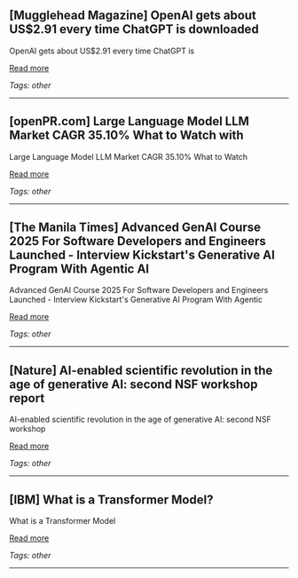## [Mugglehead Magazine] OpenAI gets about US$2.91 every time ChatGPT is downloaded

OpenAI gets about US$2.91 every time ChatGPT is

[Read more](https://mugglehead.com/openai-gets-about-us2-91-every-time-chatgpt-is-downloaded/?utm_source=rss&utm_medium=rss&utm_campaign=openai-gets-about-us2-91-every-time-chatgpt-is-downloaded)

_Tags: other_

---
## [openPR.com] Large Language Model LLM Market CAGR 35.10% What to Watch with

Large Language Model LLM Market CAGR 35.10% What to Watch

[Read more](https://www.openpr.com/news/4147629/large-language-model-llm-market-cagr-35-10-what-to-watch-with)

_Tags: other_

---
## [The Manila Times] Advanced GenAI Course 2025 For Software Developers and Engineers Launched - Interview Kickstart's Generative AI Program With Agentic AI

Advanced GenAI Course 2025 For Software Developers and Engineers Launched - Interview Kickstart's Generative AI Program With Agentic

[Read more](https://www.manilatimes.net/2025/08/19/tmt-newswire/globenewswire/advanced-genai-course-2025-for-software-developers-and-engineers-launched-interview-kickstarts-generative-ai-program-with-agentic-ai/2169878)

_Tags: other_

---
## [Nature] AI-enabled scientific revolution in the age of generative AI: second NSF workshop report

AI-enabled scientific revolution in the age of generative AI: second NSF workshop

[Read more](https://www.nature.com/articles/s44387-025-00018-6)

_Tags: other_

---
## [IBM] What is a Transformer Model?

What is a Transformer Model

[Read more](https://www.ibm.com/think/topics/transformer-model)

_Tags: other_

---
